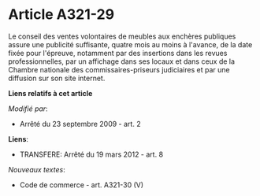 # Article A321-29

Le conseil des ventes volontaires de meubles aux enchères publiques assure une publicité suffisante, quatre mois au moins à
l'avance, de la date fixée pour l'épreuve, notamment par des insertions dans les revues professionnelles, par un affichage
dans ses locaux et dans ceux de la Chambre nationale des commissaires-priseurs judiciaires et par une diffusion sur son site
internet.

**Liens relatifs à cet article**

_Modifié par_:

  - Arrêté du 23 septembre 2009 - art. 2

**Liens**:

  - TRANSFERE: Arrêté du 19 mars 2012 - art. 8

_Nouveaux textes_:

  - Code de commerce - art. A321-30 (V)
